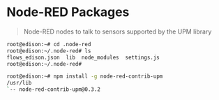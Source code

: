 # Node-RED Packages

> Node-RED nodes to talk to sensors supported by the UPM library

```sh
root@edison:~# cd .node-red
root@edison:~/.node-red# ls
flows_edison.json  lib  node_modules  settings.js
root@edison:~/.node-red# 
```

```sh
root@edison:~# npm install -g node-red-contrib-upm
/usr/lib
`-- node-red-contrib-upm@0.3.2 
```

